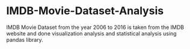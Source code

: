 # IMDB-Movie-Dataset-Analysis
IMDB Movie Dataset from the year 2006 to 2016 is taken from the IMDB website and done visualization analysis and statistical analysis using pandas library.
